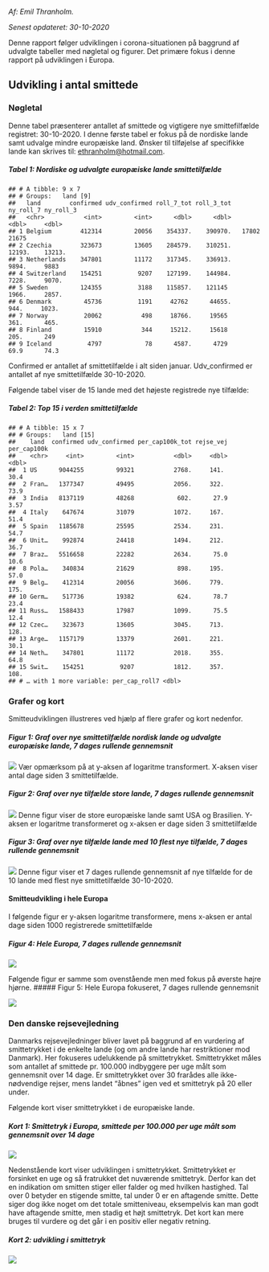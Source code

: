 *Af: Emil Thranholm.*

*Senest opdateret: 30-10-2020*

Denne rapport følger udviklingen i corona-situationen på baggrund af
udvalgte tabeller med nøgletal og figurer. Det primære fokus i denne
rapport på udviklingen i Europa.

Udvikling i antal smittede
--------------------------

### Nøgletal

Denne tabel præsenterer antallet af smittede og vigtigere nye
smittefilfælde registret: 30-10-2020. I denne første tabel er fokus på
de nordiske lande samt udvalge mindre europæiske land. Ønsker til
tilføjelse af specifikke lande kan skrives til:
<ethranholm@hotmail.com>.

##### Tabel 1: Nordiske og udvalgte europæiske lande smittetilfælde

    ## # A tibble: 9 x 7
    ## # Groups:   land [9]
    ##   land        confirmed udv_confirmed roll_7_tot roll_3_tot ny_roll_7 ny_roll_3
    ##   <chr>           <int>         <int>      <dbl>      <dbl>     <dbl>     <dbl>
    ## 1 Belgium        412314         20056    354337.    390970.   17802     21675  
    ## 2 Czechia        323673         13605    284579.    310251.   12193.    13213. 
    ## 3 Netherlands    347801         11172    317345.    336913.    9894.     9883  
    ## 4 Switzerland    154251          9207    127199.    144984.    7228.     9070. 
    ## 5 Sweden         124355          3188    115857.    121145     1966.     2857. 
    ## 6 Denmark         45736          1191     42762      44655.     944.     1023. 
    ## 7 Norway          20062           498     18766.     19565      361.      465. 
    ## 8 Finland         15910           344     15212.     15618      205.      249  
    ## 9 Iceland          4797            78      4587.      4729       69.9      74.3

Confirmed er antallet af smittetilfælde i alt siden januar.
Udv\_confirmed er antallet af nye smittetilfælde 30-10-2020.

Følgende tabel viser de 15 lande med det højeste registrede nye
tilfælde:

##### Tabel 2: Top 15 i verden smittetilfælde

    ## # A tibble: 15 x 7
    ## # Groups:   land [15]
    ##    land  confirmed udv_confirmed per_cap100k_tot rejse_vej per_cap100k
    ##    <chr>     <int>         <int>           <dbl>     <dbl>       <dbl>
    ##  1 US      9044255         99321           2768.     141.        30.4 
    ##  2 Fran…   1377347         49495           2056.     322.        73.9 
    ##  3 India   8137119         48268            602.      27.9        3.57
    ##  4 Italy    647674         31079           1072.     167.        51.4 
    ##  5 Spain   1185678         25595           2534.     231.        54.7 
    ##  6 Unit…    992874         24418           1494.     212.        36.7 
    ##  7 Braz…   5516658         22282           2634.      75.0       10.6 
    ##  8 Pola…    340834         21629            898.     195.        57.0 
    ##  9 Belg…    412314         20056           3606.     779.       175.  
    ## 10 Germ…    517736         19382            624.      78.7       23.4 
    ## 11 Russ…   1588433         17987           1099.      75.5       12.4 
    ## 12 Czec…    323673         13605           3045.     713.       128.  
    ## 13 Arge…   1157179         13379           2601.     221.        30.1 
    ## 14 Neth…    347801         11172           2018.     355.        64.8 
    ## 15 Swit…    154251          9207           1812.     357.       108.  
    ## # … with 1 more variable: per_cap_roll7 <dbl>

### Grafer og kort

Smitteudviklingen illustreres ved hjælp af flere grafer og kort
nedenfor.

##### Figur 1: Graf over nye smittetilfælde nordisk lande og udvalgte europæiske lande, 7 dages rullende gennemsnit

![](Corona-projekt_files/figure-markdown_github/unnamed-chunk-4-1.png)
Vær opmærksom på at y-aksen af logaritme transformert. X-aksen viser
antal dage siden 3 smittetilfælde.

##### Figur 2: Graf over nye tilfælde store lande, 7 dages rullende gennemsnit

![](Corona-projekt_files/figure-markdown_github/unnamed-chunk-5-1.png)
Denne figur viser de store europæiske lande samt USA og Brasilien.
Y-aksen er logaritme transformeret og x-aksen er dage siden 3
smittetilfælde

##### Figur 3: Graf over nye tilfælde lande med 10 flest nye tilfælde, 7 dages rullende gennemsnit

![](Corona-projekt_files/figure-markdown_github/unnamed-chunk-6-1.png)
Denne figur viser et 7 dages rullende gennemsnit af nye tilfælde for de
10 lande med flest nye smittetilfælde 30-10-2020.

#### Smitteudvikling i hele Europa

I følgende figur er y-aksen logaritme transformere, mens x-aksen er
antal dage siden 1000 registrerede smittetilfælde

##### Figur 4: Hele Europa, 7 dages rullende gennemsnit

![](Corona-projekt_files/figure-markdown_github/unnamed-chunk-7-1.png)

Følgende figur er samme som ovenstående men med fokus på øverste højre
hjørne. \#\#\#\#\# Figur 5: Hele Europa fokuseret, 7 dages rullende
gennemsnit

![](Corona-projekt_files/figure-markdown_github/unnamed-chunk-8-1.png)

### Den danske rejsevejledning

Danmarks rejsevejledninger bliver lavet på baggrund af en vurdering af
smittetrykket i de enkelte lande (og om andre lande har restriktioner
mod Danmark). Her fokuseres udelukkende på smittetrykket. Smittetrykket
måles som antallet af smittede pr. 100.000 indbyggere per uge målt som
gennemsnit over 14 dage. Er smittetrykket over 30 frarådes alle
ikke-nødvendige rejser, mens landet “åbnes” igen ved et smittetryk på 20
eller under.

Følgende kort viser smittetrykket i de europæiske lande.

##### Kort 1: Smittetryk i Europa, smittede per 100.000 per uge målt som gennemsnit over 14 dage

![](Corona-projekt_files/figure-markdown_github/unnamed-chunk-9-1.png)

Nedenstående kort viser udviklingen i smittetrykket. Smittetrykket er
forsinket en uge og så fratrukket det nuværende smittetryk. Derfor kan
det en indikation om smitten stiger eller falder og med hvilken
hastighed. Tal over 0 betyder en stigende smitte, tal under 0 er en
aftagende smitte. Dette siger dog ikke noget om det totale smitteniveau,
eksempelvis kan man godt have aftagende smitte, men stadig et højt
smittetryk. Det kort kan mere bruges til vurdere og det går i en positiv
eller negativ retning.

##### Kort 2: udvikling i smittetryk

![](Corona-projekt_files/figure-markdown_github/unnamed-chunk-10-1.png)
